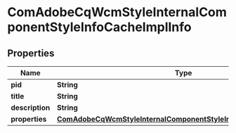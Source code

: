 

# ComAdobeCqWcmStyleInternalComponentStyleInfoCacheImplInfo

## Properties

Name | Type | Description | Notes
------------ | ------------- | ------------- | -------------
**pid** | **String** |  |  [optional]
**title** | **String** |  |  [optional]
**description** | **String** |  |  [optional]
**properties** | [**ComAdobeCqWcmStyleInternalComponentStyleInfoCacheImplProperties**](ComAdobeCqWcmStyleInternalComponentStyleInfoCacheImplProperties.md) |  |  [optional]




